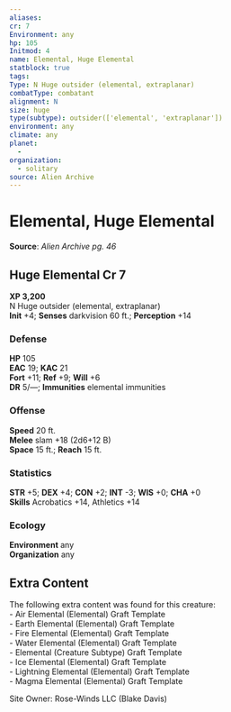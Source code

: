 ```yaml
---
aliases: 
cr: 7
Environment: any
hp: 105
Initmod: 4
name: Elemental, Huge Elemental
statblock: true
tags: 
Type: N Huge outsider (elemental, extraplanar)
combatType: combatant
alignment: N
size: huge
type(subtype): outsider(['elemental', 'extraplanar'])
environment: any
climate: any
planet:
  - 
organization:
  - solitary
source: Alien Archive
---
```


# Elemental, Huge Elemental

**Source**:  _Alien Archive pg. 46_

## Huge Elemental Cr 7

**XP 3,200**  
N Huge outsider (elemental, extraplanar)  
**Init** +4; **Senses** darkvision 60 ft.; **Perception** +14  

### Defense

**HP** 105  
**EAC** 19; **KAC** 21  
**Fort** +11; **Ref** +9; **Will** +6  
**DR** 5/—; **Immunities** elemental immunities  

### Offense

**Speed** 20 ft.  
**Melee** slam +18 (2d6+12 B)  
**Space** 15 ft.; **Reach** 15 ft.

### Statistics

**STR** +5; **DEX** +4; **CON** +2; **INT** -3; **WIS** +0; **CHA** +0  
**Skills** Acrobatics +14, Athletics +14

### Ecology

**Environment** any  
**Organization** any

## Extra Content

The following extra content was found for this creature:  
\- Air Elemental (Elemental) Graft Template  
\- Earth Elemental (Elemental) Graft Template  
\- Fire Elemental (Elemental) Graft Template  
\- Water Elemental (Elemental) Graft Template  
\- Elemental (Creature Subtype) Graft Template  
\- Ice Elemental (Elemental) Graft Template  
\- Lightning Elemental (Elemental) Graft Template  
\- Magma Elemental (Elemental) Graft Template  

Site Owner: Rose-Winds LLC (Blake Davis)


